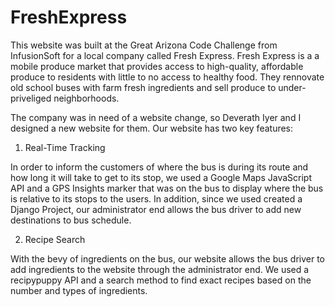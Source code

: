 # FreshExpress

This website was built at the Great Arizona Code Challenge from InfusionSoft for a local company called Fresh Express. Fresh Express is a a mobile produce market that provides access to high-quality, affordable produce to residents with little to no access to healthy food. They rennovate old school buses with farm fresh ingredients and sell produce to under-priveliged neighborhoods. 

The company was in need of a website change, so Deverath Iyer and I designed a new website for them. Our website has two key features:

1. Real-Time Tracking

In order to inform the customers of where the bus is during its route and how long it will take to get to its stop, we used a Google Maps JavaScript API and a GPS Insights marker that was on the bus to display where the bus is relative to its stops to the users. In addition, since we used created a Django Project, our administrator end allows the bus driver to add new destinations to bus schedule. 

2. Recipe Search

With the bevy of ingredients on the bus, our website allows the bus driver to add ingredients to the website through the administrator end. We used a recipypuppy API and a search method to find exact recipes based on the number and types of ingredients. 

